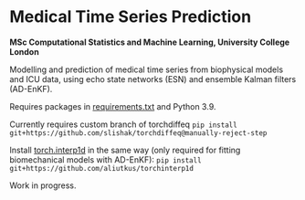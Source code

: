 # Medical Time Series Prediction
**MSc Computational Statistics and Machine Learning, University College London**

Modelling and prediction of medical time series from biophysical models and ICU data, using echo state networks (ESN) and ensemble Kalman filters (AD-EnKF).

Requires packages in [requirements.txt](requirements.txt) and Python 3.9. 

Currently requires custom branch of torchdiffeq
`pip install git+https://github.com/slishak/torchdiffeq@manually-reject-step`

Install [torch.interp1d](https://github.com/aliutkus/torchinterp1d) in the same way (only required for fitting biomechanical models with AD-EnKF):
`pip install git+https://github.com/aliutkus/torchinterp1d`

Work in progress.